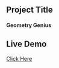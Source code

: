 ## Project Title
#### Geometry Genius
## Live Demo
[Click Here](https://burhanuddinahmad.github.io/Geometry-Genius/)
